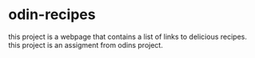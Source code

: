 # odin-recipes
this project is a webpage that contains a list of links to delicious recipes.
this project is an assigment from odins project.
